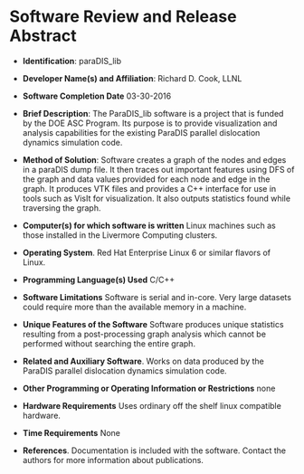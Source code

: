 # Software Review and Release Abstract


* **Identification**:  paraDIS_lib

* **Developer Name(s) and Affiliation**:  Richard D. Cook, LLNL

* **Software Completion Date**  03-30-2016

* **Brief Description**:  The ParaDIS_lib software is a project that is funded by the DOE ASC Program. Its purpose is to provide visualization and analysis capabilities for the existing ParaDIS parallel dislocation dynamics simulation code. 

* **Method of Solution**:  Software creates a graph of the nodes and edges in a paraDIS dump file.  It then traces out important features using DFS of the graph and data values provided for each node and edge in the graph.  It produces VTK files and provides a C++ interface for use in tools such as VisIt for visualization.  It also outputs statistics found while traversing the graph. 

* **Computer(s) for which software is written** Linux machines such as those installed in the Livermore Computing clusters. 

* **Operating System**. Red Hat Enterprise Linux 6 or similar flavors of Linux.  

* **Programming Language(s) Used** C/C++

* **Software Limitations** Software is serial and in-core.  Very large datasets could require more than the available memory in a machine.

* **Unique Features of the Software** Software produces unique statistics resulting from a post-processing graph analysis which cannot be performed without searching the entire graph.  

* **Related and Auxiliary Software**. Works on data produced by the ParaDIS parallel dislocation dynamics simulation code. 

* **Other Programming or Operating Information or Restrictions** none

* **Hardware Requirements** Uses ordinary off the shelf linux compatible hardware.

* **Time Requirements** None

* **References**. Documentation is included with the software.  Contact the authors for more information about publications.  
